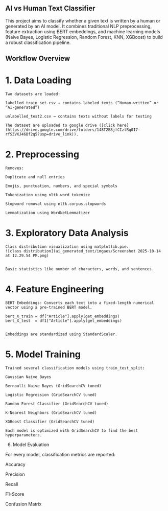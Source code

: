 ## AI vs Human Text Classifier

This project aims to classify whether a given text is written by a human or generated by an AI model.
It combines traditional NLP preprocessing, feature extraction using BERT embeddings, and machine learning models (Naive Bayes, Logistic Regression, Random Forest, KNN, XGBoost) to build a robust classification pipeline.

## Workflow Overview
# 1. Data Loading

    Two datasets are loaded:

    labelled_train_set.csv → contains labeled texts (“Human-written” or “AI-generated”)

    unlabelled_test2.csv → contains texts without labels for testing

    The dataset are uploaded to google drive ([click here](https://drive.google.com/drive/folders/148T2B8jfCIztRq0I7-rfSZVXJ46Bf2q5?usp=drive_link)).

# 2. Preprocessing

    Removes:

    Duplicate and null entries

    Emojis, punctuation, numbers, and special symbols

    Tokenization using nltk.word_tokenize

    Stopword removal using nltk.corpus.stopwords

    Lemmatization using WordNetLemmatizer

# 3. Exploratory Data Analysis

    Class distribution visualization using matplotlib.pie.
    ![class distribution](ai_generated_text/imgaes/Screenshot 2025-10-14 at 12.29.54 PM.png)


    Basic statistics like number of characters, words, and sentences.

# 4. Feature Engineering

    BERT Embeddings: Converts each text into a fixed-length numerical vector using a pre-trained BERT model.

    bert_X_train = df["Article"].apply(get_embeddings)
    bert_X_test  = df1["Article"].apply(get_embeddings)


    Embeddings are standardized using StandardScaler.

# 5. Model Training

    Trained several classification models using train_test_split:

    Gaussian Naive Bayes

    Bernoulli Naive Bayes (GridSearchCV tuned)

    Logistic Regression (GridSearchCV tuned)

    Random Forest Classifier (GridSearchCV tuned)

    K-Nearest Neighbors (GridSearchCV tuned)

    XGBoost Classifier (GridSearchCV tuned)

    Each model is optimized with GridSearchCV to find the best hyperparameters.

6. Model Evaluation

For every model, classification metrics are reported:

Accuracy

Precision

Recall

F1-Score

Confusion Matrix